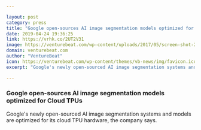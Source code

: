 ```yaml
---

layout: post
category: press
title: "Google open-sources AI image segmentation models optimized for Cloud TPUs"
date: 2019-04-24 19:36:25
link: https://vrhk.co/2UT2V31
image: https://venturebeat.com/wp-content/uploads/2017/05/screen-shot-2017-05-17-at-10-17-48-am.png?w=1200&strip=all
domain: venturebeat.com
author: "VentureBeat"
icon: https://venturebeat.com/wp-content/themes/vb-news/img/favicon.ico
excerpt: "Google's newly open-sourced AI image segmentation systems and models are optimized for its cloud TPU hardware, the company says."

---
```


### Google open-sources AI image segmentation models optimized for Cloud TPUs

Google's newly open-sourced AI image segmentation systems and models are optimized for its cloud TPU hardware, the company says.